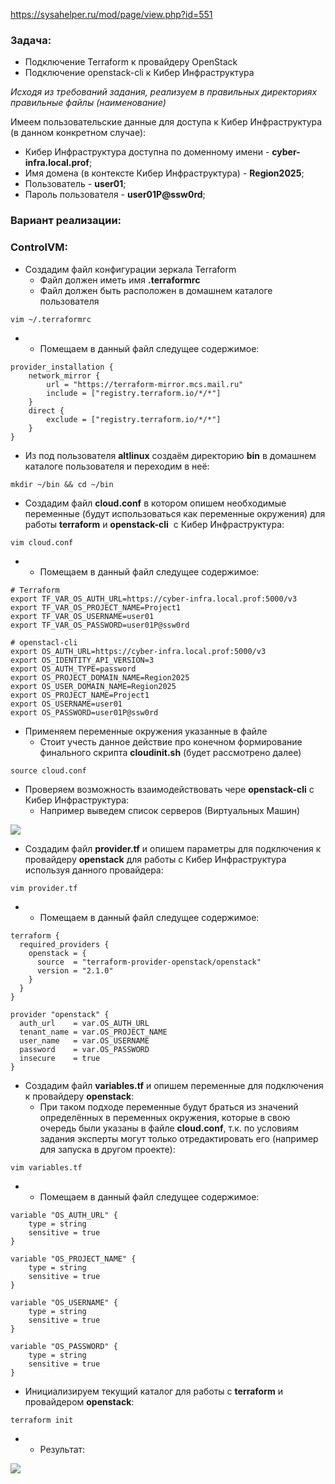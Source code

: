 https://sysahelper.ru/mod/page/view.php?id=551
### Задача:

- Подключение Terraform к провайдеру OpenStack
- Подключение openstack-cli к Кибер Инфраструктура

_Исходя из требований задания, реализуем в правильных директориях правильные файлы (наименование)_

Имеем пользовательские данные для доступа к Кибер Инфраструктура (в данном конкретном случае):

- Кибер Инфраструктура доступна по доменному имени - **cyber-infra.local.prof**;
- Имя домена (в контексте Кибер Инфраструктура) - **Region2025**;
- Пользователь - **user01**;
- Пароль пользователя - **user01P@ssw0rd**;

### Вариант реализации:

### ControlVM:

- Создадим файл конфигурации зеркала Terraform
    - Файл должен иметь имя **.terraformrc**
    - Файл должен быть расположен в домашнем каталоге пользователя

```
vim ~/.terraformrc
```

- - Помещаем в данный файл следущее содержимое:

```
provider_installation {
    network_mirror {
        url = "https://terraform-mirror.mcs.mail.ru"
        include = ["registry.terraform.io/*/*"]
    }
    direct {
        exclude = ["registry.terraform.io/*/*"]
    }
}
```

- Из под пользователя **altlinux** создаём директорию **bin** в домашнем каталоге пользователя и переходим в неё:

```
mkdir ~/bin && cd ~/bin
```

- Создадим файл **cloud.conf** в котором опишем необходимые переменные (будут использоваться как переменные окружения) для работы **terraform** и **openstack-cli**  с Кибер Инфраструктура:

```
vim cloud.conf
```

- - Помещаем в данный файл следущее содержимое:

```
# Terraform
export TF_VAR_OS_AUTH_URL=https://cyber-infra.local.prof:5000/v3
export TF_VAR_OS_PROJECT_NAME=Project1
export TF_VAR_OS_USERNAME=user01
export TF_VAR_OS_PASSWORD=user01P@ssw0rd

# openstacl-cli
export OS_AUTH_URL=https://cyber-infra.local.prof:5000/v3
export OS_IDENTITY_API_VERSION=3
export OS_AUTH_TYPE=password
export OS_PROJECT_DOMAIN_NAME=Region2025
export OS_USER_DOMAIN_NAME=Region2025
export OS_PROJECT_NAME=Project1
export OS_USERNAME=user01
export OS_PASSWORD=user01P@ssw0rd
```

- Применяем переменные окружения указанные в файле
    - Стоит учесть данное действие про конечном формирование финального скрипта **cloudinit.sh** (будет рассмотрено далее)

```
source cloud.conf
```

- Проверяем возможность взаимодействовать чере **openstack-cli** с Кибер Инфраструктура:
    - Например выведем список серверов (Виртуальных Машин)

![](https://sysahelper.ru/pluginfile.php/915/mod_page/content/5/image.png)

- Создадим файл **provider.tf** и опишем параметры для подключения к провайдеру **openstack** для работы с Кибер Инфраструктура используя данного провайдера:

```
vim provider.tf
```

- - Помещаем в данный файл следущее содержимое:

```
terraform {
  required_providers {
    openstack = {
      source  = "terraform-provider-openstack/openstack"
      version = "2.1.0"
    }
  }
}

provider "openstack" {
  auth_url    = var.OS_AUTH_URL
  tenant_name = var.OS_PROJECT_NAME
  user_name   = var.OS_USERNAME
  password    = var.OS_PASSWORD
  insecure    = true
}
```

- Создадим файл **variables.tf** и опишем переменные для подключения к провайдеру **openstack**:
    - При таком подходе переменные будут браться из значений определённых в переменных окружения, которые в свою очередь были указаны в файле **cloud.conf**, т.к. по условиям задания эксперты могут только отредактировать его (например для запуска в другом проекте):

```
vim variables.tf
```

- - Помещаем в данный файл следущее содержимое:

```
variable "OS_AUTH_URL" {
	type = string
	sensitive = true
}

variable "OS_PROJECT_NAME" {
	type = string
	sensitive = true
}

variable "OS_USERNAME" {
	type = string
	sensitive = true
}

variable "OS_PASSWORD" {
	type = string
	sensitive = true
}
```

- Инициализируем текущий каталог для работы с **terraform** и провайдером **openstack**:

```
terraform init
```

- - Результат:

![](https://sysahelper.ru/pluginfile.php/915/mod_page/content/5/image%20%281%29.png)